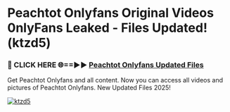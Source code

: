 # Peachtot Onlyfans Original Videos 0nlyFans Leaked - Files Updated! (ktzd5)

<h3>🔴 CLICK HERE 🌐==►► <a href="https://tinyurl.com/ehrbuxhb" rel="nofollow">Peachtot Onlyfans Updated Files</a></h3>

Get Peachtot Onlyfans and all content. Now you can access all videos and pictures of Peachtot Onlyfans. New Updated Files 2025!

[![ktzd5](https://i.imgur.com/lVYEuWS.gif)](https://tinyurl.com/ehrbuxhb)
